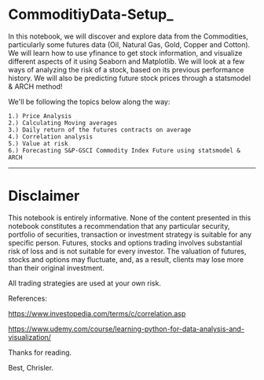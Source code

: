 # CommoditiyData-Setup_

In this notebook, we will discover and explore data from the Commodities, particularly some futures data (Oil, Natural Gas, Gold, Copper and Cotton). 
We will learn how to use yfinance to get stock information, and visualize different aspects of it using Seaborn and Matplotlib. 
We will look at a few ways of analyzing the risk of a stock, based on its previous performance history. 
We will also be predicting future stock prices through a statsmodel & ARCH method!

We'll be following the topics below along the way:

    1.) Price Analysis
    2.) Calculating Moving averages 
    3.) Daily return of the futures contracts on average
    4.) Correlation analysis
    5.) Value at risk
    6.) Forecasting S&P-GSCI Commodity Index Future using statsmodel & ARCH

***   

# Disclaimer

This notebook is entirely informative. None of the content presented in this notebook constitutes a recommendation that any particular security, portfolio of securities, transaction or investment strategy is suitable for any specific person. 
Futures, stocks and options trading involves substantial risk of loss and is not suitable for every investor. The valuation of futures, stocks and options may fluctuate, and, as a result, clients may lose more than their original investment.

All trading strategies are used at your own risk.

References: 

https://www.investopedia.com/terms/c/correlation.asp 

https://www.udemy.com/course/learning-python-for-data-analysis-and-visualization/

Thanks for reading.

Best,
Chrisler.
